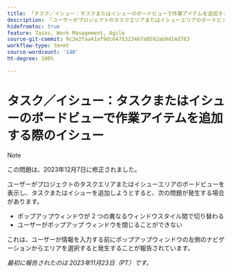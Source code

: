 ```yaml
---
title: 「タスク／イシュー：タスクまたはイシューのボードビューで作業アイテムを追加する際の問題」
description: 「ユーザーがプロジェクトのタスクエリアまたはイシューエリアのボードビューを表示し、タスクまたはイシューを追加しようとすると、ここにリストされている問題が発生する場合があります。」
hidefromtoc: true
feature: Tasks, Work Management, Agile
source-git-commit: 9c3e2faa41af9dc6475323467a0592ab9d14d783
workflow-type: tm+mt
source-wordcount: '140'
ht-degree: 100%

---
```



# タスク／イシュー：タスクまたはイシューのボードビューで作業アイテムを追加する際のイシュー

>[!NOTE]
>
>この問題は、2023年12月7日に修正されました。

ユーザーがプロジェクトのタスクエリアまたはイシューエリアのボードビューを表示し、タスクまたはイシューを追加しようとすると、次の問題が発生する場合があります。

* ポップアップウィンドウが 2 つの異なるウィンドウスタイル間で切り替わる
* ユーザーがポップアップ ウィンドウを閉じることができない

これは、ユーザーが情報を入力する前にポップアップウィンドウの左側のナビゲーションからエリアを選択すると発生することが報告されています。

_最初に報告されたのは 2023年11月23日（PT）です。_
